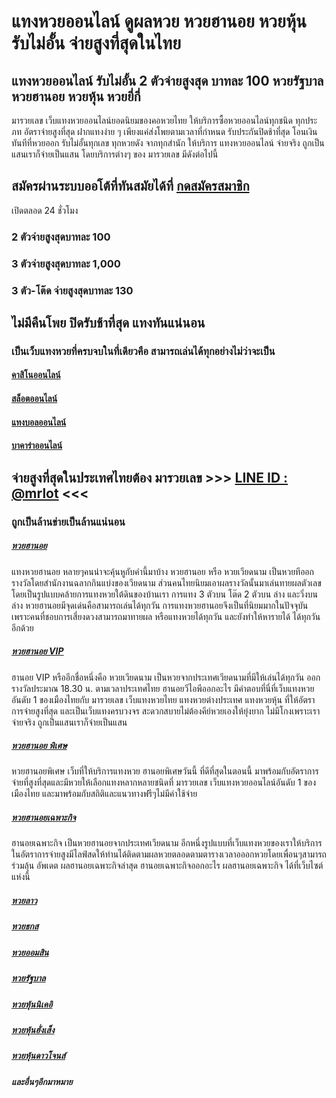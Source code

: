 # แทงหวยออนไลน์ ดูผลหวย หวยฮานอย หวยหุ้น รับไม่อั้น จ่ายสูงที่สุดในไทย
## แทงหวยออนไลน์ รับไม่อั้น 2 ตัวจ่ายสูงสุด บาทละ 100 หวยรัฐบาล หวยฮานอย หวยหุ้น หวยยี่กี่
มารวยเลข เว็บแทงหวยออนไลน์ยอดนิยมของคอหวยไทย ให้บริการซื้อหวยออนไลน์ทุกชนิด ทุกประภท อัตราจ่ายสูงที่สุด ฝากแทงง่าย ๆ เพียงแค่ส่งโพยตามเวลาที่กำหนด รับประกันปิดช้าที่สุด โอนเงินทันทีที่หวยออก รับไม่อั้นทุกเลข ทุกหวยดัง จากทุกสำนัก ให้บริการ แทงหวยออนไลน์ จ่ายจริง ถูกเป็นแสนเราก็จ่ายเป็นแสน โดยบริการต่างๆ ของ มารวยเลข มีดังต่อไปนี้

## สมัครผ่านระบบออโต้ที่ทันสมัยได้ที่ [กดสมัครสมาชิก](https://m.mrlot.com/register)
เปิดตลอด 24 ชั่วโมง

### 2 ตัวจ่ายสูงสุดบาทละ 100
### 3 ตัวจ่ายสูงสุดบาทละ 1,000
### 3 ตัว-โต๊ด จ่ายสูงสุดบาทละ 130

## ไม่มีคืนโพย ปิดรับช้าที่สุด แทงทันแน่นอน
### เป็นเว็บแทงหวยที่ครบจบในที่เดียวคือ สามารถเล่นได้ทุกอย่างไม่ว่าจะเป็น


#### [คาสิโนออนไลน์](https://m.mrlot.com/register)
#### [สล็อตออนไลน์](https://m.mrlot.com/register)
#### [แทงบอลออนไลน์](https://m.mrlot.com/register)
#### [บาคาร่าออนไลน์](https://m.mrlot.com/register)

## จ่ายสูงที่สุดในประเทศไทยต้อง มารวยเลข >>> [LINE ID : @mrlot](https://lin.ee/XGxTs8Q) <<<
### ถูกเป็นล้านข่ายเป็นล้านแน่นอน

##### [หวยฮานอย](https://98lotto.net/%e0%b8%ab%e0%b8%a7%e0%b8%a2%e0%b8%ae%e0%b8%b2%e0%b8%99%e0%b8%ad%e0%b8%a2/)
แทงหวยฮานอย หลายๆคนน่าจะคุ้นหูกับคำนี้มาบ้าง หวยฮานอย หรือ หวยเวียดนาม เป็นหวยทีออกรางวัลโดยสำนักงานฉลากกินแบ่งของเวียดนาม ส่วนคนไทยนิยมเอาผลรางวัลนั้นมาเล่นทายผลตัวเลข โดยเป็นรูปแบบคล้ายการแทงหวยใต้ดินของบ้านเรา การแทง 3 ตัวบน โต๊ด 2 ตัวบน ล่าง และวิ่งบนล่าง หวยฮานอยมีจุดเด่นคือสามารถเล่นได้ทุกวัน การแทงหวยฮานอยจึงเป็นที่นิยมมากในปัจจุบัน เพราะคนที่ชอบการเสี่ยงดวงสามารถมาทายผล หรือแทงหวยได้ทุกวัน และยังทำให้หารายได้ ได้ทุกวันอีกด้วย
##### [หวยฮานอย VIP](https://98lotto.net/%e0%b8%ae%e0%b8%b2%e0%b8%99%e0%b8%ad%e0%b8%a2-vip/)
ฮานอย VIP หรืออีกชื่อหนึ่งคือ หวยเวียดนาม เป็นหวยจากประเทศเวียดนามที่มีให้เล่นได้ทุกวัน ออกรางวัลประมาณ 18.30 น. ตามเวลาประเทศไทย ฮานอยวีไอพีออกอะไร มีคำตอบที่นี่ที่เว็บแทงหวยอันดับ 1 ของเมืองไทยกับ มารวยเลข เว็บแทงหวยไทย แทงหวยต่างประเทศ แทงหวยหุ้น ที่ให้อัตราการจ่ายสูงที่สุด และเป็นเว็บแทงครบวงจร สะดวกสบายไม่ต้องคีย์หวยเองให้ยุ่งยาก ไม่มีโกงเพราะเราจ่ายจริง ถูกเป็นแสนเราก็จ่ายเป็นแสน
##### [หวยฮานอย พิเศษ](https://98lotto.net/%e0%b8%ab%e0%b8%a7%e0%b8%a2%e0%b8%ae%e0%b8%b2%e0%b8%99%e0%b8%ad%e0%b8%a2%e0%b8%9e%e0%b8%b4%e0%b9%80%e0%b8%a8%e0%b8%a9/)
หวยฮานอยพิเศษ เว็บที่ให้บริการแทงหวย ฮานอยพิเศษวันนี้ ที่ดีที่สุดในตอนนี้ มาพร้อมกับอัตราการจ่ายที่สูงที่สุดและมีหวยให้เลือกแทงหลากหลายชนิดที่ มารวยเลข เว็บแทงหวยออนไลน์อันดับ 1 ของเมืองไทย และมาพร้อมกับสถิติและแนวทางฟรีๆไม่มีค่าใช้จ่าย
##### [หวยฮานอยเฉพาะกิจ](https://98lotto.net/%E0%B8%AE%E0%B8%B2%E0%B8%99%E0%B8%AD%E0%B8%A2%E0%B9%80%E0%B8%89%E0%B8%9E%E0%B8%B2%E0%B8%B0%E0%B8%81%E0%B8%B4%E0%B8%88%E0%B8%A2%E0%B9%89%E0%B8%AD%E0%B8%99%E0%B8%AB%E0%B8%A5%E0%B8%B1%E0%B8%87/)
ฮานอยเฉพาะกิจ เป็นหวยฮานอยจากประเทศเวียดนาม อีกหนึ่งรูปแบบที่เว็บแทงหวยของเราให้บริการในอัตราการจ่ายสูงมีไลฟ์สดให้ท่านได้ติดตามผลหวยตลอดตามตารางเวลาอออกหวยโดยเพื่อนๆสามารถร่วมลุ้น อัพเดต ผลฮานอยเฉพาะกิจล่าสุด ฮานอยเฉพาะกิจออกอะไร ผลฮานอยเฉพาะกิจ ได้ที่เว็บไซต์แห่งนี้
##### [หวยลาว](https://m.mrlot.com/register)
##### [หวยธกส](https://m.mrlot.com/register)
##### [หวยออมสิน](https://m.mrlot.com/register)
##### [หวยรัฐบาล](https://m.mrlot.com/register)
##### [หวยหุ้นนิเคอิ](https://98lotto.net/%E0%B8%9C%E0%B8%A5%E0%B8%99%E0%B8%B4%E0%B9%80%E0%B8%84%E0%B8%AD%E0%B8%B4%E0%B9%80%E0%B8%8A%E0%B9%89%E0%B8%B2%E0%B8%A2%E0%B9%89%E0%B8%AD%E0%B8%99%E0%B8%AB%E0%B8%A5%E0%B8%B1%E0%B8%87/)
##### [หวยหุ้นฮั่งเส็ง](https://98lotto.net/%E0%B8%9C%E0%B8%A5%E0%B8%AB%E0%B8%B8%E0%B9%89%E0%B8%99%E0%B8%AE%E0%B8%B1%E0%B9%88%E0%B8%87%E0%B9%80%E0%B8%AA%E0%B9%87%E0%B8%87%E0%B8%9A%E0%B9%88%E0%B8%B2%E0%B8%A2/)
##### [หวยหุ้นดาวโจนส์](https://98lotto.net/%E0%B8%94%E0%B8%B2%E0%B8%A7%E0%B9%82%E0%B8%88%E0%B8%99%E0%B8%AA%E0%B9%8C%E0%B8%A7%E0%B8%B1%E0%B8%99%E0%B8%99%E0%B8%B5%E0%B9%89/)
##### และอื่นๆอีกมาหมาย

